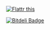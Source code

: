 <a href="http://flattr.com/thing/4067786/astrapi69turbo-ninja-on-GitHub" target="_blank"><img src="http://api.flattr.com/button/flattr-badge-large.png" alt="Flattr this" title="Flattr this" border="0" /></a>


[![Bitdeli Badge](https://d2weczhvl823v0.cloudfront.net/astrapi69/turbo-ninja/trend.png)](https://bitdeli.com/free "Bitdeli Badge")

